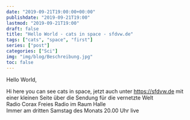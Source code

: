 ```yaml
---
date: "2019-09-21T19:00:00+00:00"
publishdate: "2019-09-21T19:00"
lastmod: "2019-09-21T19:00"
draft: false
title: "Hello World - cats in space - sfdvw.de"
tags: ["cats", "space", "first"]
series: ["post"]
categories: ["Sci"]
img: "img/blog/Beschreibung.jpg"
toc: false
---
```

Hello World,

Hi here you can see cats in space, jetzt auch unter https://sfdvw.de mit einer kleinen Seite über die Sendung für die vernetzte Welt
<br>
Radio Corax Freies Radio im Raum Halle
<br>
Immer am dritten Samstag des Monats
20.00 Uhr live 
